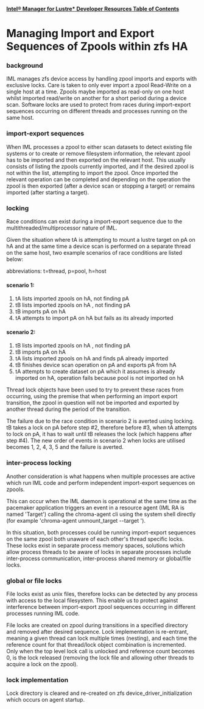 [**Intel® Manager for Lustre\* Developer Resources Table of Contents**](index.md)

# Managing Import and Export Sequences of Zpools within zfs HA

### background

IML manages zfs device access by handling zpool imports and exports with exclusive locks.
Care is taken to only ever import a zpool Read-Write on a single host at a time.
Zpools maybe imported as read-only on one host whilst imported read/write on another for a short period during a device scan.
Software locks are used to protect from races during import-export sequences occurring on different threads and processes running on the same host.

### import-export sequences

When IML processes a zpool to either scan datasets to detect existing file systems or to create or remove filesystem information, the relevant zpool has to be imported and then exported on the relevant host.
This usually consists of listing the zpools currently imported, and if the desired zpool is not within the list, attempting to import the zpool. Once imported the relevant operation can be completed and depending on the operation the zpool is then exported (after a device scan or stopping a target) or remains imported (after starting a target).

### locking

Race conditions can exist during a import-export sequence due to the multithreaded/multiprocessor nature of IML. 

Given the situation where tA is attempting to mount a lustre target on pA on hA and at the same time a device scan is performed on a separate thread on the same host, two example scenarios of race conditions are listed below:

abbreviations: t=thread, p=pool, h=host

#### scenario 1:
1. tA lists imported zpools on hA, not finding pA
2. tB lists imported zpools on hA , not finding pA
3. tB imports pA on hA
4. tA attempts to import pA on hA but fails as its already imported

#### scenario 2:
1. tB lists imported zpools on hA , not finding pA
2. tB imports pA on hA
3. tA lists imported zpools on hA and finds pA already imported
4. tB finishes device scan operation on pA and exports pA from hA
5. tA attempts to create dataset on pA which it assumes is already imported on hA, operation fails because pool is not imported on hA 
 
Thread lock objects have been used to try to prevent these races from occurring, using the premise that when performing an import export transition, the zpool in question will not be imported and exported by another thread during the period of the transition.

The failure due to the race condition in scenario 2 is averted using locking. tB takes a lock on pA before step #2, therefore before #3, when tA attempts to lock on pA, it has to wait until tB releases the lock (which happens after step #4). The new order of events in scenario 2 when locks are utilised becomes 1, 2, 4, 3, 5 and the failure is averted.

###  inter-process locking

Another consideration is what happens when multiple processes are active which run IML code and perform independent import-export sequences on zpools.

This can occur when the IML daemon is operational at the same time as the pacemaker application triggers an event in a resource agent (IML RA is named 'Target') calling the chroma-agent cli using the system shell directly (for example 'chroma-agent unmount_target --target <uuid>').

In this situation, both processes could be running import-export sequences on the same zpool both unaware of each other's thread specific locks. These locks exist in separate process memory spaces, solutions which allow process threads to be aware of locks in separate processes include inter-process communication, inter-process shared memory or global/file locks.

### global or file locks

File locks exist as unix files, therefore locks can be detected by any process with access to the local filesystem. This enable us to protect against interference between import-export zpool sequences occurring in different processes running IML code.

File locks are created on zpool during transitions in a specified directory and removed after desired sequence. Lock implementation is re-entrant, meaning a given thread can lock multiple times (nesting), and each time the reference count for that thread/lock object combination is incremented. Only when the top level lock call is unlocked and reference count becomes 0, is the lock released (removing the lock file and allowing other threads to acquire a lock on the zpool).

### lock implementation

Lock directory is cleared and re-created on zfs device_driver_initialization which occurs on agent startup.

